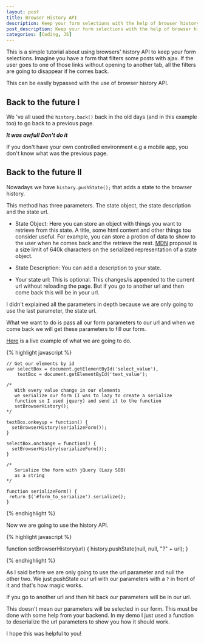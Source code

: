 ```yaml
---
layout: post
title: Browser History API
description: Keep your form selections with the help of browser history API
post_description: Keep your form selections with the help of browser history API.
categories: [Coding, JS]
---
```


This is a simple tutorial about using browsers' history API to keep your form selections.
Imagine you have a form that filters some posts with ajax. If the user goes to one of those links without opening to another tab, all the filters are going to disappear if he comes back.

This can be easily bypassed with the use of browser history API.

## Back to the future I

We 've all used the ```history.back()``` back in the old days (and in this example too) to go back to a previous page.

***It was awful! Don't do it***

If you don't have your own controlled environment e.g a mobile app, you don't know what was the previous page.


## Back to the future II

Nowadays we have ```history.pushState();``` that adds a state to the browser history.

This method has three parameters. The state object, the state description and the state url.

* State Object: Here you can store an object with things you want to retrieve from this state. A title, some html content and other things tou consider useful. For example, you can store a protion of data to show to the user when he comes back and the retrieve the rest. [MDN](https://developer.mozilla.org/en-US/docs/Web/API/History/pushState) proposal is a size limit of 640k characters on the serialized representation of a state object.

* State Description: You can add a description to your state.

* Your state url: This is optional. This changes/is appended to the current url without reloading the page. But if you go to another url and then come back this will be in your url.

I didn't explained all the parameters in depth because we are only going to use the last parameter, the state url.

What we want to do is pass all our form parameters to our url and when we come back we will get these parameters to fill our form.

[Here](https://codegaze.github.io/demos/history) is a live example of what we are going to do.



{% highlight javascript %}

    // Get our elements by id
    var selectBox = document.getElementById('select_value'),
        textBox = document.getElementById('text_value');

    /*
       With every value change in our elements
       we serialize our form (I was to lazy to create a serialize
       function so I used jquery) and send it to the function
       setBrowserHistory();
    */

    textBox.onkeyup = function() {
      setBrowserHistory(serializeForm());
    }

    selectBox.onchange = function() {
      setBrowserHistory(serializeForm());
    }

    /*
       Serialize the form with jQuery (Lazy SOB)
       as a string
    */

    function serializeForm() {
     return $('#form_to_serialize').serialize();
    }

{% endhighlight %}

Now we are going to use the history API.

{% highlight javascript %}

  function setBrowserHistory(url) {
    history.pushState(null, null, "?" + url);
  }

{% endhighlight %}

As I said before  we are only going to use the url parameter and null the other two.
We just pushState our url with our parameters with a ```?``` in front of it and that's how magic works.

If you go to another url and then hit back our parameters will be in our url.

This doesn't mean our parameters will be selected in our form. This must be done with some help from your backend.
In my demo I just used a function to deserialize the url parameters to show you how it should work.

I hope this was helpful to you!
